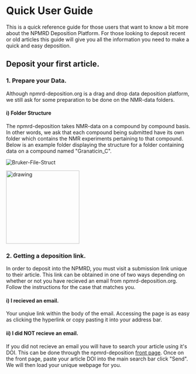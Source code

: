 # Quick User Guide
This is a quick reference guide for those users that want to know a bit more about the NPMRD Deposition Platform. For those looking to deposit recent or old articles this guide will give you all the information you need to make a quick and easy deposition. 

## Deposit your first article.
### 1. Prepare your Data.
Although npmrd-deposition.org is a drag and drop data deposition platform, we still ask for some preparation to be done on the NMR-data folders.
#### i) **Folder Structure**
The npmrd-deposition takes NMR-data on a compound by compound basis. In other words, we ask that each compound being submitted have its own folder which contains the NMR experiments pertaining to that compound. Below is an example folder displaying the structure for a folder containing data on a compound named "Granaticin_C".

![Bruker-File-Struct](https://user-images.githubusercontent.com/55040326/161634294-572b8b3a-dd58-4cb1-b020-0284fc59dc1e.png)

<img src="https://user-images.githubusercontent.com/55040326/161634294-572b8b3a-dd58-4cb1-b020-0284fc59dc1e.png" alt="drawing" width="200"/>


### 2. Getting a deposition link.
In order to deposit into the NPMRD, you must visit a submission link unique to their article. This link can be obtained in one of two ways depending on whether or not you have recieved an email from npmrd-deposition.org. Follow the instructions for the case that matches you.
#### i) **I recieved an email.**
Your unqiue link within the body of the email. Accessing the page is as easy as clicking the hyperlink or copy pasting it into your address bar.
#### ii) **I did NOT recieve an email.**
If you did not recieve an email you will have to search your article using it's DOI. This can be done through the npmrd-deposition [front page](http://npmrd-deposition.org/). Once on the front page, paste your article DOI into the main search bar click "Send". We will then load your unique webpage for you.
